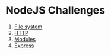 # NodeJS Challenges

1. [File system](https://github.com/noynir/SDP_NODEJS/tree/master/Challenges/FileSystem)
2. [HTTP](https://github.com/noynir/SDP_NODEJS/tree/master/Challenges/HttpServer)
3. [Modules](https://github.com/noynir/SDP_NODEJS/tree/master/Challenges/Modules)
4. [Express](https://github.com/noynir/SDP_NODEJS/tree/master/Challenges/Express)
